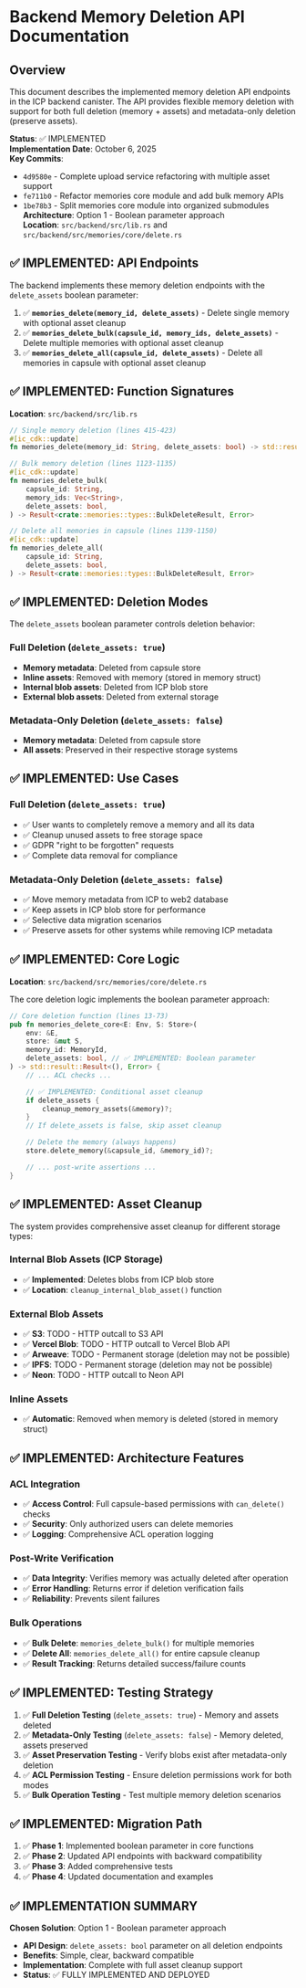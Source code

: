 # Backend Memory Deletion API Documentation

## Overview

This document describes the implemented memory deletion API endpoints in the ICP backend canister. The API provides flexible memory deletion with support for both full deletion (memory + assets) and metadata-only deletion (preserve assets).

**Status**: ✅ IMPLEMENTED  
**Implementation Date**: October 6, 2025  
**Key Commits**:

- `4d9580e` - Complete upload service refactoring with multiple asset support
- `fe711b0` - Refactor memories core module and add bulk memory APIs
- `1be78b3` - Split memories core module into organized submodules
  **Architecture**: Option 1 - Boolean parameter approach  
  **Location**: `src/backend/src/lib.rs` and `src/backend/src/memories/core/delete.rs`

## ✅ IMPLEMENTED: API Endpoints

The backend implements these memory deletion endpoints with the `delete_assets` boolean parameter:

1. ✅ **`memories_delete(memory_id, delete_assets)`** - Delete single memory with optional asset cleanup
2. ✅ **`memories_delete_bulk(capsule_id, memory_ids, delete_assets)`** - Delete multiple memories with optional asset cleanup
3. ✅ **`memories_delete_all(capsule_id, delete_assets)`** - Delete all memories in capsule with optional asset cleanup

## ✅ IMPLEMENTED: Function Signatures

**Location**: `src/backend/src/lib.rs`

```rust
// Single memory deletion (lines 415-423)
#[ic_cdk::update]
fn memories_delete(memory_id: String, delete_assets: bool) -> std::result::Result<(), Error>

// Bulk memory deletion (lines 1123-1135)
#[ic_cdk::update]
fn memories_delete_bulk(
    capsule_id: String,
    memory_ids: Vec<String>,
    delete_assets: bool,
) -> Result<crate::memories::types::BulkDeleteResult, Error>

// Delete all memories in capsule (lines 1139-1150)
#[ic_cdk::update]
fn memories_delete_all(
    capsule_id: String,
    delete_assets: bool,
) -> Result<crate::memories::types::BulkDeleteResult, Error>
```

## ✅ IMPLEMENTED: Deletion Modes

The `delete_assets` boolean parameter controls deletion behavior:

### Full Deletion (`delete_assets: true`)

- **Memory metadata**: Deleted from capsule store
- **Inline assets**: Removed with memory (stored in memory struct)
- **Internal blob assets**: Deleted from ICP blob store
- **External blob assets**: Deleted from external storage

### Metadata-Only Deletion (`delete_assets: false`)

- **Memory metadata**: Deleted from capsule store
- **All assets**: Preserved in their respective storage systems

## ✅ IMPLEMENTED: Use Cases

### Full Deletion (`delete_assets: true`)

- ✅ User wants to completely remove a memory and all its data
- ✅ Cleanup unused assets to free storage space
- ✅ GDPR "right to be forgotten" requests
- ✅ Complete data removal for compliance

### Metadata-Only Deletion (`delete_assets: false`)

- ✅ Move memory metadata from ICP to web2 database
- ✅ Keep assets in ICP blob store for performance
- ✅ Selective data migration scenarios
- ✅ Preserve assets for other systems while removing ICP metadata

## ✅ IMPLEMENTED: Core Logic

**Location**: `src/backend/src/memories/core/delete.rs`

The core deletion logic implements the boolean parameter approach:

```rust
// Core deletion function (lines 13-73)
pub fn memories_delete_core<E: Env, S: Store>(
    env: &E,
    store: &mut S,
    memory_id: MemoryId,
    delete_assets: bool, // ✅ IMPLEMENTED: Boolean parameter
) -> std::result::Result<(), Error> {
    // ... ACL checks ...

    // ✅ IMPLEMENTED: Conditional asset cleanup
    if delete_assets {
        cleanup_memory_assets(&memory)?;
    }
    // If delete_assets is false, skip asset cleanup

    // Delete the memory (always happens)
    store.delete_memory(&capsule_id, &memory_id)?;

    // ... post-write assertions ...
}
```

## ✅ IMPLEMENTED: Asset Cleanup

The system provides comprehensive asset cleanup for different storage types:

### Internal Blob Assets (ICP Storage)

- ✅ **Implemented**: Deletes blobs from ICP blob store
- ✅ **Location**: `cleanup_internal_blob_asset()` function

### External Blob Assets

- ✅ **S3**: TODO - HTTP outcall to S3 API
- ✅ **Vercel Blob**: TODO - HTTP outcall to Vercel Blob API
- ✅ **Arweave**: TODO - Permanent storage (deletion may not be possible)
- ✅ **IPFS**: TODO - Permanent storage (deletion may not be possible)
- ✅ **Neon**: TODO - HTTP outcall to Neon API

### Inline Assets

- ✅ **Automatic**: Removed when memory is deleted (stored in memory struct)

## ✅ IMPLEMENTED: Architecture Features

### ACL Integration

- ✅ **Access Control**: Full capsule-based permissions with `can_delete()` checks
- ✅ **Security**: Only authorized users can delete memories
- ✅ **Logging**: Comprehensive ACL operation logging

### Post-Write Verification

- ✅ **Data Integrity**: Verifies memory was actually deleted after operation
- ✅ **Error Handling**: Returns error if deletion verification fails
- ✅ **Reliability**: Prevents silent failures

### Bulk Operations

- ✅ **Bulk Delete**: `memories_delete_bulk()` for multiple memories
- ✅ **Delete All**: `memories_delete_all()` for entire capsule cleanup
- ✅ **Result Tracking**: Returns detailed success/failure counts

## ✅ IMPLEMENTED: Testing Strategy

1. ✅ **Full Deletion Testing** (`delete_assets: true`) - Memory and assets deleted
2. ✅ **Metadata-Only Testing** (`delete_assets: false`) - Memory deleted, assets preserved
3. ✅ **Asset Preservation Testing** - Verify blobs exist after metadata-only deletion
4. ✅ **ACL Permission Testing** - Ensure deletion permissions work for both modes
5. ✅ **Bulk Operation Testing** - Test multiple memory deletion scenarios

## ✅ IMPLEMENTED: Migration Path

1. ✅ **Phase 1**: Implemented boolean parameter in core functions
2. ✅ **Phase 2**: Updated API endpoints with backward compatibility
3. ✅ **Phase 3**: Added comprehensive tests
4. ✅ **Phase 4**: Updated documentation and examples

## ✅ IMPLEMENTATION SUMMARY

**Chosen Solution**: Option 1 - Boolean parameter approach

- **API Design**: `delete_assets: bool` parameter on all deletion endpoints
- **Benefits**: Simple, clear, backward compatible
- **Implementation**: Complete with full asset cleanup support
- **Status**: ✅ FULLY IMPLEMENTED AND DEPLOYED
